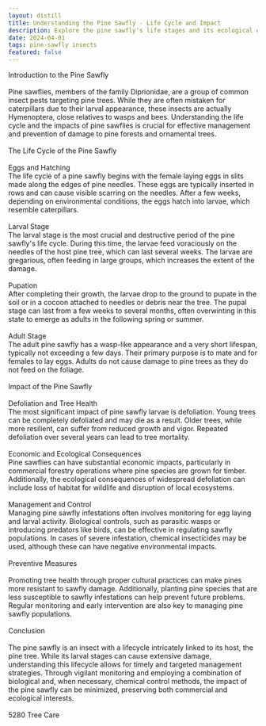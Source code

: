 ```yaml
---
layout: distill
title: Understanding the Pine Sawfly - Life Cycle and Impact
description: Explore the pine sawfly's life stages and its ecological effects on pine forests in this insightful article.
date: 2024-04-01
tags: pine-sawfly insects
featured: false
---
```


Introduction to the Pine Sawfly<br /><br />Pine sawflies, members of the family Diprionidae, are a group of common insect pests targeting pine trees. While they are often mistaken for caterpillars due to their larval appearance, these insects are actually Hymenoptera, close relatives to wasps and bees. Understanding the life cycle and the impacts of pine sawflies is crucial for effective management and prevention of damage to pine forests and ornamental trees. <br /><br />The Life Cycle of the Pine Sawfly<br /><br />Eggs and Hatching<br />The life cycle of a pine sawfly begins with the female laying eggs in slits made along the edges of pine needles. These eggs are typically inserted in rows and can cause visible scarring on the needles. After a few weeks, depending on environmental conditions, the eggs hatch into larvae, which resemble caterpillars.<br /><br />Larval Stage<br />The larval stage is the most crucial and destructive period of the pine sawfly's life cycle. During this time, the larvae feed voraciously on the needles of the host pine tree, which can last several weeks. The larvae are gregarious, often feeding in large groups, which increases the extent of the damage.<br /><br />Pupation<br />After completing their growth, the larvae drop to the ground to pupate in the soil or in a cocoon attached to needles or debris near the tree. The pupal stage can last from a few weeks to several months, often overwinting in this state to emerge as adults in the following spring or summer.<br /><br />Adult Stage<br />The adult pine sawfly has a wasp-like appearance and a very short lifespan, typically not exceeding a few days. Their primary purpose is to mate and for females to lay eggs. Adults do not cause damage to pine trees as they do not feed on the foliage.<br /><br />Impact of the Pine Sawfly<br /><br />Defoliation and Tree Health<br />The most significant impact of pine sawfly larvae is defoliation. Young trees can be completely defoliated and may die as a result. Older trees, while more resilient, can suffer from reduced growth and vigor. Repeated defoliation over several years can lead to tree mortality.<br /><br />Economic and Ecological Consequences<br />Pine sawflies can have substantial economic impacts, particularly in commercial forestry operations where pine species are grown for timber. Additionally, the ecological consequences of widespread defoliation can include loss of habitat for wildlife and disruption of local ecosystems.<br /><br />Management and Control<br />Managing pine sawfly infestations often involves monitoring for egg laying and larval activity. Biological controls, such as parasitic wasps or introducing predators like birds, can be effective in regulating sawfly populations. In cases of severe infestation, chemical insecticides may be used, although these can have negative environmental impacts.<br /><br />Preventive Measures<br /><br />Promoting tree health through proper cultural practices can make pines more resistant to sawfly damage. Additionally, planting pine species that are less susceptible to sawfly infestations can help prevent future problems. Regular monitoring and early intervention are also key to managing pine sawfly populations.<br /><br />Conclusion<br /><br />The pine sawfly is an insect with a lifecycle intricately linked to its host, the pine tree. While its larval stages can cause extensive damage, understanding this lifecycle allows for timely and targeted management strategies. Through vigilant monitoring and employing a combination of biological and, when necessary, chemical control methods, the impact of the pine sawfly can be minimized, preserving both commercial and ecological interests.<br /><br />5280 Tree Care
